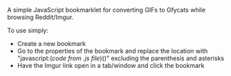  A simple JavaScript bookmarklet for converting GIFs to Gfycats while browsing Reddit/Imgur.

To use simply:
* Create a new bookmark
* Go to the properties of the bookmark and replace the location with "javascript:(*code from .js file*)()" excluding the parenthesis and asterisks
* Have the Imgur link open in a tab/window and click the bookmark

